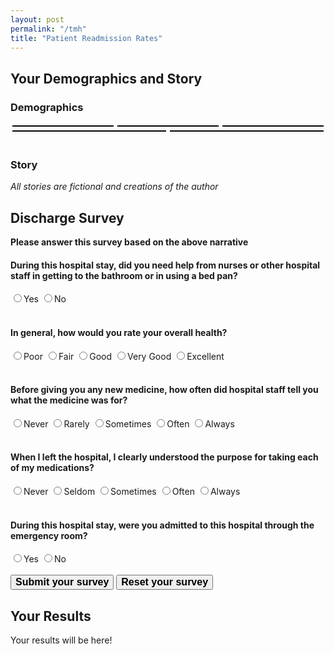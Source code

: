 ```yaml
---
layout: post
permalink: "/tmh"
title: "Patient Readmission Rates"
---
```


<style>
  .flex-container {
  	display: flex;
  	flex-wrap: wrap;
  }

	.flex-item {
		flex: 30%;
		border: 1.5px solid black;
		margin: 3px;
		padding-left: 3px;
	}

	@media (max-width: 600px) {
		.flex-item {
			flex: 100%;
		}
	}
</style>

## Your Demographics and Story
### Demographics

<div class="flex-container">
  <div class="flex-item" id="age"></div>
  <div class="flex-item" id="gender"></div>
  <div class="flex-item" id="insurance"></div>
  <div class="flex-item" id="race"></div>
  <div class="flex-item" id="ethnicity"></div>
</div>
<br>

### Story

<p><em>All stories are fictional and creations of the author</em></p>
<div id="storyDiv"></div>

## Discharge Survey

<b>Please answer this survey based on the above narrative</b>

<form name="discharge" id="discharge" onsubmit="calculateReadmit();return false">
	<h4>During this hospital stay, did you need help from nurses or other hospital staff in getting to the bathroom or in using a bed pan?</h4>
	<label><input type="radio" name="cms_12" value="0" required />Yes</label>
	<label><input type="radio" name="cms_12" value="1">No</label>
	<br>
	<br>
	<h4>In general, how would you rate your overall health?</h4>
	<label><input type="radio" name="cms_25" value="1" required />Poor</label>
	<label><input type="radio" name="cms_25" value="2">Fair</label>
	<label><input type="radio" name="cms_25" value="3">Good</label>
	<label><input type="radio" name="cms_25" value="4">Very Good</label>
	<label><input type="radio" name="cms_25" value="5">Excellent</label>
	<br>
	<br>
	<h4>Before giving you any new medicine, how often did hospital staff tell you what the medicine was for?</h4>
	<label><input type="radio" name="cms_33" value="1" required />Never</label>
	<label><input type="radio" name="cms_33" value="2">Rarely</label>
	<label><input type="radio" name="cms_33" value="3">Sometimes</label>
	<label><input type="radio" name="cms_33" value="4">Often</label>
	<label><input type="radio" name="cms_33" value="5">Always</label>
	<br>
	<br>
	<h4>When I left the hospital, I clearly understood the purpose for taking each of my medications?</h4>
	<label><input type="radio" name="cms_40" value="0" required />Never</label>
	<label><input type="radio" name="cms_40" value="1">Seldom</label>
	<label><input type="radio" name="cms_40" value="2">Sometimes</label>
	<label><input type="radio" name="cms_40" value="3">Often</label>
	<label><input type="radio" name="cms_40" value="4">Always</label>
	<br>
	<br>
	<h4>During this hospital stay, were you admitted to this hospital through the emergency room?</h4>
	<label><input type="radio" name="cms_41" value="1" required />Yes</label>
	<label><input type="radio" name="cms_41" value="0">No</label>
	<br>
	<br>
	<button type="submit" id="submit" style="font-size: 16px;"><b>Submit your survey</b></button>
	<button type="reset" id="reset" style="font-size: 16px;" onclick="resetReadmit()"><b>Reset your survey</b></button>
</form>


## Your Results

<div id="results">Your results will be here!</div>

<script>
	const genderArray = [
		"Male", 
		"Female"
	]
	var gender = genderArray[Math.floor(Math.random()*genderArray.length)]
	const raceArray = [
		"American Indian/Alaskan Native",
		"Asian",
		"Black",
		"Hawaiian/Pacific Islander",
		"Unknown",
		"White",
	]
	var race = raceArray[Math.floor(Math.random()*raceArray.length)]
	const ethnicityArray = [
		"Hispanic/Latino",
		"Not Hispanic/Latino",
		"Other",
		"Not Reported"
	]
	var ethnicity = ethnicityArray[Math.floor(Math.random()*ethnicityArray.length)]
	const insuranceArray = [
		"None",
		"Blue Cross",
		"Commercial",
		"Health Maintenance Org",
		"Medicaid/Welfare",
		"Medicare Part A"
	]
	var insurance = insuranceArray[Math.floor(Math.random()*insuranceArray.length)]
	// Minimum age for a survey is 18 and maximum is 110 (92+18)
	var age = Math.floor(Math.random() * 92) + 18

	var boldOpen = "<b style=color:Gray;>"
	var boldClose = "</b><br>"

	document.getElementById("gender").innerHTML = boldOpen + "Gender:" + boldClose + gender
	document.getElementById("race").innerHTML = boldOpen + "Race:" + boldClose + race
	document.getElementById("ethnicity").innerHTML = boldOpen + "Ethnicity:" + boldClose + ethnicity
	document.getElementById("age").innerHTML = boldOpen + "Age:" + boldClose + age
	document.getElementById("insurance").innerHTML = boldOpen + "Insurance:" + boldClose + insurance

	function logit2prob(logit) {
		let odds = Math.exp(logit)
		let prob = odds / (1 + odds) * 100
		prob = Math.round(prob)
		return prob
	}

	function calculateReadmit() {
    let cms_12 = Number(document.getElementById("discharge").elements["cms_12"].value)
    let cms_25 = Number(document.getElementById("discharge").elements["cms_25"].value)
    let cms_33 = Number(document.getElementById("discharge").elements["cms_33"].value)
    //var cms_40 = Number(document.getElementById("discharge").elements["cms_40"].value)
    let cms_41 = Number(document.getElementById("discharge").elements["cms_41"].value)

    let readmit = -.5541
    readmit += -.6482 * cms_12
    readmit += -.3596 * cms_25
    readmit += -.2465 * cms_33
    readmit += .7170 * cms_41
		document.getElementById("results").innerHTML = "You have a " + logit2prob(readmit) + "% chance of being readmitted"
	}

	function resetReadmit() {
		document.getElementById("results").innerHTML = "Your results will be here!"
	}

	window.onload = function() {
		const stories = [
		// This story by Gus Lipkin
		"&emsp;It's a beautiful Wednesday in November and the Seminoles have just beaten the Gators at the Sunshine Showdown only four days prior. You've already had a great week, but a freak snowstorm has lightly dusted Tallahassee and there is just enough snow for sledding. Feeling a zest for life you haven't in a long time due to a rather debilitating stroke a few years earlier, you take some friends and your makeshift sled (a trashcan lid) to Coombs Drive which has a rather large elevation change from top to bottom of about 50 feet. After a full day of sledding, you decide to take one more run to the bottom. Just when you begin to slow down, a car pulls out in front of you from Brown Street and sends you flying into the trees on the far side of the intersection.<br>&emsp;The rest of the day and, admittedly, much of the next is a bit of a blur. Your friends tell you that when you crashed, they were about to call 911, but realized that you had been sledding right behind Tallahassee Memorial Hospital. They scooped you up and brought you to the Emergency Room in just a few minutes, running through some backyards to do so.<br>&emsp;When you come to, a very helpful nurse tells you that it's now Thursday and you've been transferred to the Clinical Decision Unit before handing you a cocktail of pills and a cup of water. You recognize some ibuprofen in there, but that's about it. When you ask him what's in the cup, he says a bunch of words you don't recognize, glances at his watch, then leaves in a hurry. A short while later, you realize you have to pee and wonder how long it's been since you used the bathroom. A different nurse comes after you press the call button and quickly runs to get a jug when you say you have to pee. What follows is a very uncomfortable five minutes where you try and pee in the jug while lying down with a nurse checking on you 30 every seconds asking if you need help.<br>&emsp;After a few more rather uneventful hours, someone comes in to let you know that they'll be discharging you any minute now and you should call someone to come get you. They give you a prescription for some painkillers and tell you to take it easy for a while because you have a concussion. They also advise you to make a follow-up appointment with your primary care physician."
		]
		var story = stories[Math.floor(Math.random()*stories.length)]
		document.getElementById("storyDiv").innerHTML = story
	}
</script>